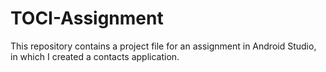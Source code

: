 # TOCI-Assignment
This repository contains a project file for an assignment in Android Studio, in which I created a contacts application.
